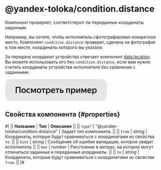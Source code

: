 # @yandex-toloka/condition.distance

Компонент проверяет, соответствуют ли переданные координаты заданным.

Например, вы хотите, чтобы исполнитель сфотографировал конкретное место. Компонент `condition.distance` проверит, сделана ли фотография в том месте, координаты которого вы указали.

За передачу координат устройства отвечает компонент [data.location](data.location.md). Вы можете использовать его без `condition.distance`, если вам нужно считать координаты устройства исполнителя без сравнения с заданными.

[![](../_images/buttons/view-example.svg)](https://clck.ru/TpUxX)

## Свойства компонента {#properties}

#|
|| **Название** | **Тип** | **Описание** ||
|| `type`<span style="color: red">\*</span> | "@yandex-toloka/condition.distance" | Задает тип компонента. ||
|| `from` | _string_ | Координаты, которые будут сравниваться с координатами из свойства `to`. ||
|| `hint` | _string_ | Сообщение об ошибке валидации, которое увидит исполнитель ||
|| `max` | _number_ | Расстояние в метрах, на которое могут отличаться заданные и переданные координаты. ||
|| `to` | _string_ | Координаты, которые будут сравниваться с координатами из свойства `from`. ||
|#
